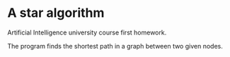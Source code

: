 # A star algorithm

Artificial Intelligence university course first homework.

The program finds the shortest path in a graph between two given nodes.
 
